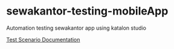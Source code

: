 # sewakantor-testing-mobileApp
Automation testing sewakantor app using katalon studio

[Test Scenario Documentation](https://docs.google.com/spreadsheets/d/1u1GpajPcmYFADX8dlAf9IK4raGCHXrpdFSa3P00Kx5A/edit?usp=sharing)
